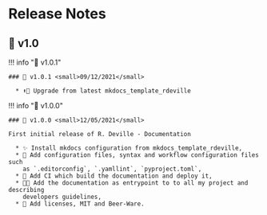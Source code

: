<!-- BEGIN MKDOCS TEMPLATE -->
<!--
WARNING, DO NOT UPDATE CONTENT BETWEEN MKDOCS TEMPLATE TAG !
Modified content will be overwritten when updating
-->

# Release Notes

<!-- END MKDOCS TEMPLATE -->

## 🔖 v1.0

!!! info "🔖 v1.0.1"

    ### 🔖 v1.0.1 <small>09/12/2021</small>

      * ⬆📝 Upgrade from latest mkdocs_template_rdeville

!!! info "🔖 v1.0.0"

    ### 🔖 v1.0.0 <small>12/05/2021</small>

    First initial release of R. Deville - Documentation

      * ✨ Install mkdocs configuration from mkdocs_template_rdeville,
      * 🔧 Add configuration files, syntax and workflow configuration files such
        as `.editorconfig`, `.yamllint`, `pyproject.toml`,
      * 👷 Add CI which build the documentation and deploy it,
      * 📝🍱 Add the documentation as entrypoint to to all my project and describing
        developers guidelines,
      * 📄 Add licenses, MIT and Beer-Ware.

